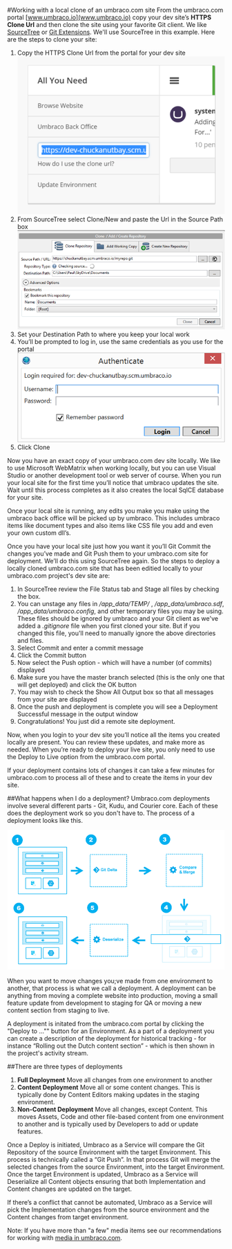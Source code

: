 #Working with a local clone of an umbraco.com site
From the umbraco.com portal [www.umbraco.io](www.umbraco.io) copy your dev site’s **HTTPS Clone Url** and then clone the site using your favorite Git client.  We like [SourceTree](http://www.sourcetreeapp.com/) or [Git Extensions](http://code.google.com/p/gitextensions/).  We'll use SourceTree in this example.  Here are the steps to clone your site:

1. Copy the HTTPS Clone Url from the portal for your dev site
![clone dialog](images/cloneurl.png)
2. From SourceTree select Clone/New and paste the Url in the Source Path box
![clone dialog](images/sourcetreeclone.png)
3. Set your Destination Path to where you keep your local work
4. You’ll be prompted to log in, use the same credentials as you use for the portal
![clone dialog](images/sourcetreeauth.png)
5. Click Clone

Now you have an exact copy of your umbraco.com dev site locally.  We like to use Microsoft WebMatrix when working locally, but you can use Visual Studio or another development tool or web server of course.  When you run your local site for the first time you’ll notice that umbraco updates the site.  Wait until this process completes as it also creates the local SqlCE database for your site.

Once your local site is running, any edits you make you make using the umbraco back office will be picked up by umbraco.  This includes umbraco items like document types and also items like CSS file you add and even your own custom dll’s.

Once you have your local site just how you want it you’ll Git Commit the changes you’ve made and Git Push them to your umbraco.com site for deployment.  We’ll do this using SourceTree again.  So the steps to deploy a locally cloned umbraco.com site that has been editied locally to your umbraco.com project's dev site are:

1. In SourceTree review the File Status tab and Stage all files by checking the box.  
2. You can unstage any files in _/app_data/TEMP/_ , _/app_data/umbraco.sdf_, _/app_data/umbraco.config_, and other temporary files you may be using.  These files should be ignored by umbraco and your Git client as we've added a _.gitignore_ file when you first cloned your site.  But if you changed this file, you'll need to manually ignore the above directories and files.
3. Select Commit and enter a commit message
4. Click the Commit button
5. Now select the Push option - which will have a number (of commits) displayed
6. Make sure you have the master branch selected (this is the only one that will get deployed) and click the OK button
7. You may wish to check the Show All Output box so that all messages from your site are displayed
8. Once the push and deployment is complete you will see a Deployment Successful message in the output window
9. Congratulations!  You just did a remote site deployment.

Now, when you login to your dev site you’ll notice all the items you created locally are present.  You can review these updates, and make more as needed.  When you’re ready to deploy your live site, you only need to use the Deploy to Live option from the umbraco.com portal.

If your deployment contains lots of changes it can take a few minutes for umbraco.com to process all of these and to create the items in your dev site.

##What happens when I do a deployment?
Umbraco.com deployments involve several different parts - Git, Kudu, and Courier core.  Each of these does the deployment work so you don't have to.  The process of a deployment looks like this.

![deploy process](images/deployprocess.png)

When you want to move changes you;ve made from one environment to another, that process is what we call a deployment. A deployment can be anything from moving a complete website into production, moving a small feature update from development to staging for QA or moving a new content section from staging to live.

A deployment is initated from the umbraco.com portal by clicking the "Deploy to ..."" button for an Environment. As a part of a deployment you can create a description of the deployment for historical tracking - for instance “Rolling out the Dutch content section” - which is then shown in the project's  activity stream.

##There are three types of deployments
1. **Full Deployment** Move all changes from one environment to another
2. **Content Deployment** Move all or some content changes. This is typically done by Content Editors making updates in the staging environment.
3. **Non-Content Deployment** Move all changes, except Content. This moves Assets, Code and other file-based content from one environment to another and is typically used by Developers to add or update features.

Once a Deploy is initiated, Umbraco as a Service will compare the Git Repository of the source Environment with the target Environment. This process is technically called a “Git Push”. In that process Git will merge the selected changes from the source Environment, into the target Environment. Once the target Environment is updated, Umbraco as a Service will Deserialize all Content objects ensuring that both Implementation and Content changes are updated on the target.

If there’s a conflict that cannot be automated, Umbraco as a Service will pick the Implementation changes from the source environment and the Content changes from target environment.

Note:  If you have more than "a few" media items see our recommendations for working with [media in umbraco.com](/setup/media.md).  